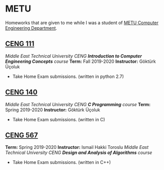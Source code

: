 # METU
Homeworks that are given to me while I was a student of [METU Computer Engineering Department](https://ceng.metu.edu.tr/).
## [CENG 111](https://github.com/e-hengirmen/METU/tree/master/CENG111)
_Middle East Technical University CENG **Introduction to Computer Engineering Concepts** course_
**Term:** Fall 2019-2020
**Instructor:** Göktürk Üçoluk
* Take Home Exam submissions. (written in python 2.7)
## [CENG 140](https://github.com/e-hengirmen/METU/tree/master/CENG140)
_Middle East Technical University CENG **C Programming** course_
**Term:** Spring 2019-2020
**Instructor:** Göktürk Üçoluk
* Take Home Exam submissions. (written in C)
## [CENG 567](https://github.com/e-hengirmen/METU/tree/master/CENG567)
**Term:** Spring 2019-2020
**Instructor:** Ismail Hakki Toroslu
_Middle East Technical University CENG **Design and Analysis of Algorithms** course_
* Take Home Exam submissions. (written in C++)
